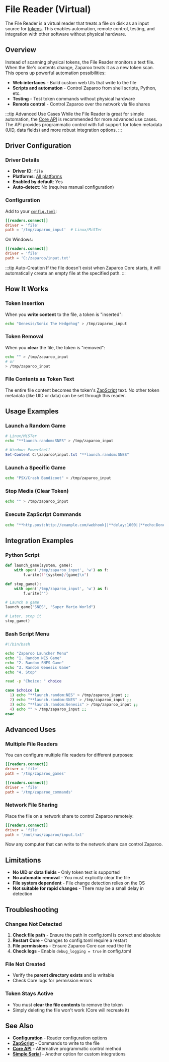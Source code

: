 # File Reader (Virtual)

The File Reader is a virtual reader that treats a file on disk as an input source for [tokens](/docs/tokens/). This enables automation, remote control, testing, and integration with other software without physical hardware.

## Overview

Instead of scanning physical tokens, the File Reader monitors a text file. When the file's contents change, Zaparoo treats it as a new token scan. This opens up powerful automation possibilities:

- **Web interfaces** - Build custom web UIs that write to the file
- **Scripts and automation** - Control Zaparoo from shell scripts, Python, etc.
- **Testing** - Test token commands without physical hardware
- **Remote control** - Control Zaparoo over the network via file shares

:::tip Advanced Use Cases
While the File Reader is great for simple automation, the [Core API](/docs/core/api/) is recommended for more advanced use cases. The API provides programmatic control with full support for token metadata (UID, data fields) and more robust integration options.
:::

## Driver Configuration

### Driver Details

- **Driver ID**: `file`
- **Platforms**: [All platforms](/docs/platforms/)
- **Enabled by default**: Yes
- **Auto-detect**: No (requires manual configuration)

### Configuration

Add to your [`config.toml`](/docs/core/config):

```toml
[[readers.connect]]
driver = 'file'
path = '/tmp/zaparoo_input'  # Linux/MiSTer
```

On Windows:

```toml
[[readers.connect]]
driver = 'file'
path = 'C:/zaparoo/input.txt'
```

:::tip Auto-Creation
If the file doesn't exist when Zaparoo Core starts, it will automatically create an empty file at the specified path.
:::

## How It Works

### Token Insertion

When you **write content** to the file, a token is "inserted":

```bash
echo "Genesis/Sonic The Hedgehog" > /tmp/zaparoo_input
```

### Token Removal

When you **clear** the file, the token is "removed":

```bash
echo "" > /tmp/zaparoo_input
# or
> /tmp/zaparoo_input
```

### File Contents as Token Text

The entire file content becomes the token's [ZapScript](/docs/zapscript/) text. No other token metadata (like UID or data) can be set through this reader.

## Usage Examples

### Launch a Random Game

```bash
# Linux/MiSTer
echo "**launch.random:SNES" > /tmp/zaparoo_input
```

```powershell
# Windows PowerShell
Set-Content C:\zaparoo\input.txt "**launch.random:SNES"
```

### Launch a Specific Game

```bash
echo "PSX/Crash Bandicoot" > /tmp/zaparoo_input
```

### Stop Media (Clear Token)

```bash
echo "" > /tmp/zaparoo_input
```

### Execute ZapScript Commands

```bash
echo "**http.post:http://example.com/webhook||**delay:1000||**echo:Done!" > /tmp/zaparoo_input
```

## Integration Examples

### Python Script

```python
def launch_game(system, game):
    with open('/tmp/zaparoo_input', 'w') as f:
        f.write(f"{system}/{game}\n")

def stop_game():
    with open('/tmp/zaparoo_input', 'w') as f:
        f.write("")

# Launch a game
launch_game("SNES", "Super Mario World")

# Later, stop it
stop_game()
```

### Bash Script Menu

```bash
#!/bin/bash

echo "Zaparoo Launcher Menu"
echo "1. Random NES Game"
echo "2. Random SNES Game"
echo "3. Random Genesis Game"
echo "4. Stop"

read -p "Choice: " choice

case $choice in
  1) echo "**launch.random:NES" > /tmp/zaparoo_input ;;
  2) echo "**launch.random:SNES" > /tmp/zaparoo_input ;;
  3) echo "**launch.random:Genesis" > /tmp/zaparoo_input ;;
  4) echo "" > /tmp/zaparoo_input ;;
esac
```

## Advanced Uses

### Multiple File Readers

You can configure multiple file readers for different purposes:

```toml
[[readers.connect]]
driver = 'file'
path = '/tmp/zaparoo_games'

[[readers.connect]]
driver = 'file'
path = '/tmp/zaparoo_commands'
```

### Network File Sharing

Place the file on a network share to control Zaparoo remotely:

```toml
[[readers.connect]]
driver = 'file'
path = '/mnt/nas/zaparoo/input.txt'
```

Now any computer that can write to the network share can control Zaparoo.

## Limitations

- **No UID or data fields** - Only token text is supported
- **No automatic removal** - You must explicitly clear the file
- **File system dependent** - File change detection relies on the OS
- **Not suitable for rapid changes** - There may be a small delay in detection

## Troubleshooting

### Changes Not Detected

1. **Check file path** - Ensure the path in config.toml is correct and absolute
2. **Restart Core** - Changes to config.toml require a restart
3. **File permissions** - Ensure Zaparoo Core can read the file
4. **Check logs** - Enable `debug_logging = true` in config.toml

### File Not Created

- Verify the **parent directory exists** and is writable
- Check Core logs for permission errors

### Token Stays Active

- You must **clear the file contents** to remove the token
- Simply deleting the file won't work (Core will recreate it)

## See Also

- **[Configuration](/docs/core/config#readers)** - Reader configuration options
- **[ZapScript](/docs/zapscript/)** - Commands to write to the file
- **[Core API](/docs/core/api/)** - Alternative programmatic control method
- **[Simple Serial](/docs/readers/simple-serial)** - Another option for custom integrations
